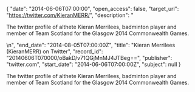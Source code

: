 {
  "date": "2014-06-06T07:00:00", 
  "open_access": false, 
  "target_url": "https://twitter.com/KieranMERR/", 
  "description": "<p>The twitter profile of althete Kieran Merrilees, badminton player and member of Team Scotland for the Glasgow 2014 Commonwealth Games.</p>\n", 
  "end_date": "2014-08-05T07:00:00Z", 
  "title": "Kieran Merrilees (KieranMERR) on Twitter", 
  "record_id": "20140606T070000/oBakD/v71QGjMnMJ4JTBeg==", 
  "publisher": "twitter.com", 
  "start_date": "2014-06-06T07:00:00Z", 
  "subject": null
}

<p>The twitter profile of althete Kieran Merrilees, badminton player and member of Team Scotland for the Glasgow 2014 Commonwealth Games.</p>
